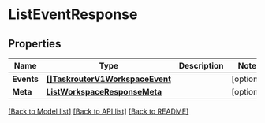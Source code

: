 # ListEventResponse

## Properties
Name | Type | Description | Notes
------------ | ------------- | ------------- | -------------
**Events** | [**[]TaskrouterV1WorkspaceEvent**](taskrouter.v1.workspace.event.md) |  |[optional] 
**Meta** | [**ListWorkspaceResponseMeta**](ListWorkspaceResponse_meta.md) |  |[optional] 

[[Back to Model list]](../README.md#documentation-for-models) [[Back to API list]](../README.md#documentation-for-api-endpoints) [[Back to README]](../README.md)


